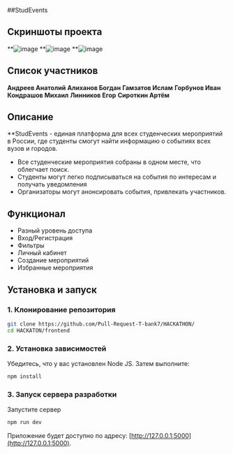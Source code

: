 ##StudEvents

## Скриншоты проекта
**![image](https://github.com/user-attachments/assets/a441db0f-73ba-4ee7-a612-4a2d4b50c062)
**![image](https://github.com/user-attachments/assets/af9b1ac2-28fa-4f29-ac13-f54a911c9a1d)
**![image](https://github.com/user-attachments/assets/abb40b79-af86-4bfb-aba9-4af88fef1afc)

## Список участников
**Андреев Анатолий**
**Алиханов Богдан**
**Гамзатов Ислам**
**Горбунов Иван**
**Кондрашов Михаил**
**Линников Егор**
**Сироткин Артём**

## Описание
**StudEvents - единая платформа для всех студенческих мероприятий в
России, где студенты смогут найти информацию о событиях всех вузов и
городов.

- Все студенческие мероприятия собраны в одном месте, что облегчает поиск.
- Студенты могут легко подписываться на события по интересам и получать уведомления
- Организаторы могут анонсировать события, привлекать участников.

## Функционал
- Разный уровень доступа
- Вход/Регистрация
- Фильтры
- Личный кабинет
- Создание мероприятий
- Избранные мероприятия

## Установка и запуск

### 1. Клонирование репозитория
```bash
git clone https://github.com/Pull-Request-T-bank7/HACKATHON/
cd HACKATON/frontend
```

### 2. Установка зависимостей
Убедитесь, что у вас установлен Node JS. Затем выполните:
```bash
npm install
```

### 3. Запуск сервера разработки
Запустите сервер
```bash
npm run dev
```


Приложение будет доступно по адресу: [http://127.0.0.1:5000](http://127.0.0.1:5000).
